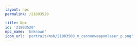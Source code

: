 ```yaml
---
layout: npc
permalink: /21803520

title: Npc
id: '21803520'
npc_name: 'Unknown'
icon_url: 'portrait/mob/21803500_m_cannonweaponlaser_p.png'
---
```

